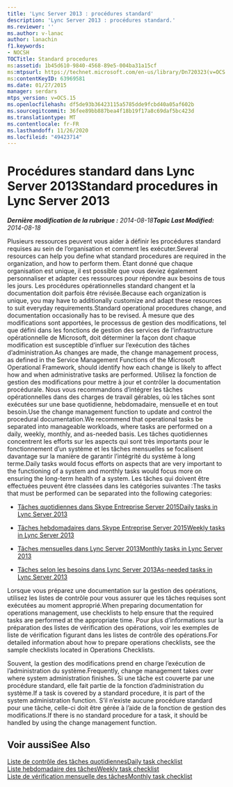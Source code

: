 ```yaml
---
title: 'Lync Server 2013 : procédures standard'
description: 'Lync Server 2013 : procédures standard.'
ms.reviewer: ''
ms.author: v-lanac
author: lanachin
f1.keywords:
- NOCSH
TOCTitle: Standard procedures
ms:assetid: 1b45d610-9840-4568-89e5-004ba31a15cf
ms:mtpsurl: https://technet.microsoft.com/en-us/library/Dn720323(v=OCS.15)
ms:contentKeyID: 63969581
ms.date: 01/27/2015
manager: serdars
mtps_version: v=OCS.15
ms.openlocfilehash: df5de93b36423115a5785dde9fcbd40a05af602b
ms.sourcegitcommit: 36fee89bb887bea4f18b19f17a8c69daf5bc423d
ms.translationtype: MT
ms.contentlocale: fr-FR
ms.lasthandoff: 11/26/2020
ms.locfileid: "49423714"
---
```

# <a name="standard-procedures-in-lync-server-2013"></a><span data-ttu-id="e0682-103">Procédures standard dans Lync Server 2013</span><span class="sxs-lookup"><span data-stu-id="e0682-103">Standard procedures in Lync Server 2013</span></span>

<div data-xmlns="http://www.w3.org/1999/xhtml">

<div class="topic" data-xmlns="http://www.w3.org/1999/xhtml" data-msxsl="urn:schemas-microsoft-com:xslt" data-cs="https://msdn.microsoft.com/">

<div data-asp="https://msdn2.microsoft.com/asp">



</div>

<div id="mainSection">

<div id="mainBody"><span data-ttu-id="e0682-104">

<span> </span></span><span class="sxs-lookup"><span data-stu-id="e0682-104">

<span> </span></span></span>

<span data-ttu-id="e0682-105">_**Dernière modification de la rubrique :** 2014-08-18_</span><span class="sxs-lookup"><span data-stu-id="e0682-105">_**Topic Last Modified:** 2014-08-18_</span></span>

<span data-ttu-id="e0682-106">Plusieurs ressources peuvent vous aider à définir les procédures standard requises au sein de l’organisation et comment les exécuter.</span><span class="sxs-lookup"><span data-stu-id="e0682-106">Several resources can help you define what standard procedures are required in the organization, and how to perform them.</span></span> <span data-ttu-id="e0682-107">Étant donné que chaque organisation est unique, il est possible que vous deviez également personnaliser et adapter ces ressources pour répondre aux besoins de tous les jours. Les procédures opérationnelles standard changent et la documentation doit parfois être révisée.</span><span class="sxs-lookup"><span data-stu-id="e0682-107">Because each organization is unique, you may have to additionally customize and adapt these resources to suit everyday requirements.Standard operational procedures change, and documentation occasionally has to be revised.</span></span> <span data-ttu-id="e0682-108">À mesure que des modifications sont apportées, le processus de gestion des modifications, tel que défini dans les fonctions de gestion des services de l’infrastructure opérationnelle de Microsoft, doit déterminer la façon dont chaque modification est susceptible d’influer sur l’exécution des tâches d’administration.</span><span class="sxs-lookup"><span data-stu-id="e0682-108">As changes are made, the change management process, as defined in the Service Management Functions of the Microsoft Operational Framework, should identify how each change is likely to affect how and when administrative tasks are performed.</span></span> <span data-ttu-id="e0682-109">Utilisez la fonction de gestion des modifications pour mettre à jour et contrôler la documentation procédurale. Nous vous recommandons d’intégrer les tâches opérationnelles dans des charges de travail gérables, où les tâches sont exécutées sur une base quotidienne, hebdomadaire, mensuelle et en tout besoin.</span><span class="sxs-lookup"><span data-stu-id="e0682-109">Use the change management function to update and control the procedural documentation.We recommend that operational tasks be separated into manageable workloads, where tasks are performed on a daily, weekly, monthly, and as-needed basis.</span></span> <span data-ttu-id="e0682-110">Les tâches quotidiennes concentrent les efforts sur les aspects qui sont très importants pour le fonctionnement d’un système et les tâches mensuelles se focalisent davantage sur la manière de garantir l’intégrité du système à long terme.</span><span class="sxs-lookup"><span data-stu-id="e0682-110">Daily tasks would focus efforts on aspects that are very important to the functioning of a system and monthly tasks would focus more on ensuring the long-term health of a system.</span></span> <span data-ttu-id="e0682-111">Les tâches qui doivent être effectuées peuvent être classées dans les catégories suivantes :</span><span class="sxs-lookup"><span data-stu-id="e0682-111">The tasks that must be performed can be separated into the following categories:</span></span>

  - [<span data-ttu-id="e0682-112">Tâches quotidiennes dans Skype Entreprise Server 2015</span><span class="sxs-lookup"><span data-stu-id="e0682-112">Daily tasks in Lync Server 2013</span></span>](lync-server-2013-daily-tasks.md)

  - [<span data-ttu-id="e0682-113">Tâches hebdomadaires dans Skype Entreprise Server 2015</span><span class="sxs-lookup"><span data-stu-id="e0682-113">Weekly tasks in Lync Server 2013</span></span>](lync-server-2013-weekly-tasks.md)

  - [<span data-ttu-id="e0682-114">Tâches mensuelles dans Lync Server 2013</span><span class="sxs-lookup"><span data-stu-id="e0682-114">Monthly tasks in Lync Server 2013</span></span>](lync-server-2013-monthly-tasks.md)

  - [<span data-ttu-id="e0682-115">Tâches selon les besoins dans Lync Server 2013</span><span class="sxs-lookup"><span data-stu-id="e0682-115">As-needed tasks in Lync Server 2013</span></span>](lync-server-2013-as-needed-tasks.md)

<span data-ttu-id="e0682-116">Lorsque vous préparez une documentation sur la gestion des opérations, utilisez les listes de contrôle pour vous assurer que les tâches requises sont exécutées au moment approprié.</span><span class="sxs-lookup"><span data-stu-id="e0682-116">When preparing documentation for operations management, use checklists to help ensure that the required tasks are performed at the appropriate time.</span></span> <span data-ttu-id="e0682-117">Pour plus d’informations sur la préparation des listes de vérification des opérations, voir les exemples de liste de vérification figurant dans les listes de contrôle des opérations.</span><span class="sxs-lookup"><span data-stu-id="e0682-117">For detailed information about how to prepare operations checklists, see the sample checklists located in Operations Checklists.</span></span>

<span data-ttu-id="e0682-118">Souvent, la gestion des modifications prend en charge l’exécution de l’administration du système.</span><span class="sxs-lookup"><span data-stu-id="e0682-118">Frequently, change management takes over where system administration finishes.</span></span> <span data-ttu-id="e0682-119">Si une tâche est couverte par une procédure standard, elle fait partie de la fonction d’administration du système.</span><span class="sxs-lookup"><span data-stu-id="e0682-119">If a task is covered by a standard procedure, it is part of the system administration function.</span></span> <span data-ttu-id="e0682-120">S’il n’existe aucune procédure standard pour une tâche, celle-ci doit être gérée à l’aide de la fonction de gestion des modifications.</span><span class="sxs-lookup"><span data-stu-id="e0682-120">If there is no standard procedure for a task, it should be handled by using the change management function.</span></span>

<div>

## <a name="see-also"></a><span data-ttu-id="e0682-121">Voir aussi</span><span class="sxs-lookup"><span data-stu-id="e0682-121">See Also</span></span>


[<span data-ttu-id="e0682-122">Liste de contrôle des tâches quotidiennes</span><span class="sxs-lookup"><span data-stu-id="e0682-122">Daily task checklist</span></span>](lync-server-2013-operations-checklists.md)  
[<span data-ttu-id="e0682-123">Liste hebdomadaire des tâches</span><span class="sxs-lookup"><span data-stu-id="e0682-123">Weekly task checklist</span></span>](lync-server-2013-operations-checklists.md)  
[<span data-ttu-id="e0682-124">Liste de vérification mensuelle des tâches</span><span class="sxs-lookup"><span data-stu-id="e0682-124">Monthly task checklist</span></span>](lync-server-2013-operations-checklists.md)  
  

<span data-ttu-id="e0682-125"></div>

</div>

<span> </span>

</div>

</div>

</span><span class="sxs-lookup"><span data-stu-id="e0682-125"></div>

</div>

<span> </span>

</div>

</div>

</span></span></div>

